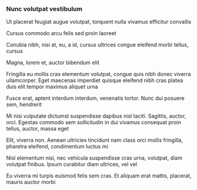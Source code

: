 ### Nunc volutpat vestibulum

Ut placerat feugiat augue volutpat, torquent nulla vivamus efficitur convallis

Cursus commodo arcu felis sed proin laoreet

Conubia nibh, nisi at, eu, a id, cursus ultrices congue eleifend morbi tellus, cursus

Magna, lorem et, auctor bibendum elit

Fringilla eu mollis cras elementum volutpat, congue quis nibh donec viverra ullamcorper. Eget maecenas imperdiet quisque eleifend nibh cras platea duis elit tempor maximus aliquet urna

Fusce erat, aptent interdum interdum, venenatis tortor. Nunc dui posuere sem, hendrerit

Mi nisi vulputate dictumst suspendisse dapibus nisl taciti. Sagittis, auctor, orci. Egestas commodo sem sollicitudin in dui vivamus consequat proin tellus, auctor, massa eget

Elit, viverra non. Aenean ultricies tincidunt nam class orci mollis fringilla, pharetra eleifend, condimentum luctus mi

Nisl elementum nisi, nec vehicula suspendisse cras urna, volutpat, diam volutpat finibus. Ipsum curabitur diam ultrices, vel vel

Eu viverra mi turpis euismod felis sem cras. Et aliquam erat mattis, placerat, mauris auctor morbi


